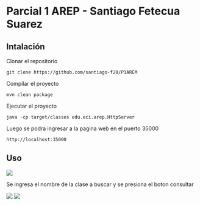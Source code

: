 # Parcial 1 AREP - Santiago Fetecua Suarez

## Intalación

Clonar el repositorio 

```
git clone https://github.com/santiago-f20/P1AREM
```

Compilar el proyecto

```
mvn clean package
```

Ejecutar el proyecto

```
java -cp target/classes edu.eci.arep.HttpServer
```

Luego se podra ingresar a la pagina web en el puerto 35000

```http://localhost:35000```

## Uso
![](img/1.png)

Se ingresa el nombre de la clase a buscar y se presiona el boton consultar

![](img/2.png)
![](img/3.png)
